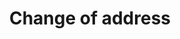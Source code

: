 ---
title: Change of address
longTitle: 'Change of address'
tags:
- gccommon
relatedTerm:
- "[[Personal information]]"
---